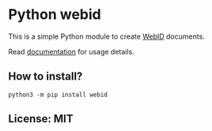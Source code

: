 # Python webid

This is a simple Python module to create [WebID](https://www.w3.org/2005/Incubator/webid/spec/identity/) documents.

Read [documentation](https://webid.readthedocs.io/en/latest/index.html) for usage details.


## How to install?

```
python3 -m pip install webid
```
## License: MIT
